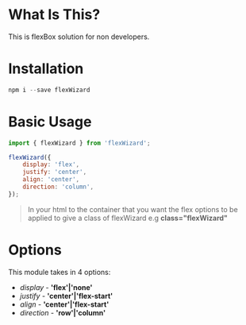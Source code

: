 # What Is This?
This is flexBox solution for non developers.

# Installation
```javascript
npm i --save flexWizard
```

# Basic Usage

```javascript
import { flexWizard } from 'flexWizard';

flexWizard({
    display: 'flex',
    justify: 'center',
    align: 'center',
    direction: 'column',
});

```
> In your html to the container that you want the flex options to be applied to give a class of flexWizard e.g __class="flexWizard"__
# Options
This module takes in 4 options:

* _display_ - __'flex'|'none'__
* _justify_ - __'center'|'flex-start'__
* _align_ - __'center'|'flex-start'__
* _direction_ - __'row'|'column'__
